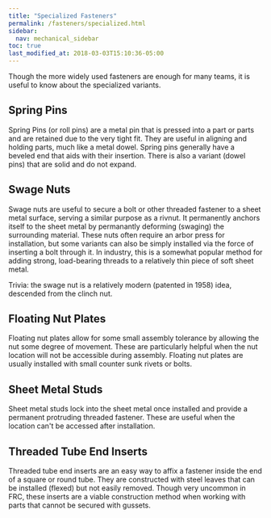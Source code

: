 ```yaml
---
title: "Specialized Fasteners"
permalink: /fasteners/specialized.html
sidebar:
  nav: mechanical_sidebar
toc: true
last_modified_at: 2018-03-03T15:10:36-05:00
---
```


Though the more widely used fasteners are enough for many teams, it is useful to know about the specialized variants.

## Spring Pins

Spring Pins (or roll pins) are a metal pin that is pressed into a part or parts and are retained due to the very tight fit. They are useful in aligning and holding parts, much like a metal dowel. Spring pins generally have a beveled end that aids with their insertion. There is also a variant (dowel pins) that are solid and do not expand.

## Swage Nuts

Swage nuts are useful to secure a bolt or other threaded fastener to a sheet metal surface, serving a similar purpose as a rivnut. It permanently anchors itself to the sheet metal by permanantly deforming (swaging) the surrounding material. These nuts often require an arbor press for installation, but some variants can also be simply installed via the force of inserting a bolt through it. In industry, this is a somewhat popular method for adding strong, load-bearing threads to a relatively thin piece of soft sheet metal.

Trivia: the swage nut is a relatively modern (patented in 1958) idea, descended from the clinch nut.

## Floating Nut Plates

Floating nut plates allow for some small assembly tolerance by allowing the nut some degree of movement. These are particularly helpful when the nut location will not be accessible during assembly. Floating nut plates are usually installed with small counter sunk rivets or bolts.

## Sheet Metal Studs

Sheet metal studs lock into the sheet metal once installed and provide a permanent protruding threaded fastener. These are useful when the location can't be accessed after installation.

## Threaded Tube End Inserts

Threaded tube end inserts are an easy way to affix a fastener inside the end of a square or round tube. They are constructed with steel leaves that can be installed (flexed) but not easily removed. Though very uncommon in FRC, these inserts are a viable construction method when working with parts that cannot be secured with gussets.
